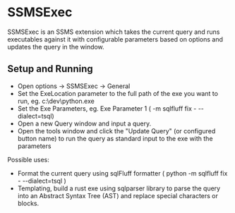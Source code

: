 # SSMSExec
SSMSExec is an SSMS extension which takes the current query and runs executables against it with configurable parameters based on options and updates the query in the window.

## Setup and Running
- Open options -> SSMSExec -> General
- Set the ExeLocation parameter to the full path of the exe you want to run, eg. c:\dev\python.exe
- Set the Exe Parameters, eg. Exe Parameter 1 ( -m sqlfluff fix - --dialect=tsql)
- Open a new Query window and input a query.
- Open the tools window and click the "Update Query" (or configured button name) to run the query as standard input to the exe with the parameters

Possible uses:
- Format the current query using sqlFluff formatter  ( python -m sqlfluff fix - --dialect=tsql )
- Templating, build a rust exe using sqlparser library to parse the query into an Abstract Syntax Tree (AST) and replace special characters or blocks.